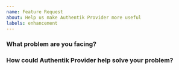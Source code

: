 ```yaml
---
name: Feature Request
about: Help us make Authentik Provider more useful
labels: enhancement
---
```

<!--
Thank you for helping to improve Authentik Provider!

Please be sure to search for open issues before raising a new one. We use issues
for bug reports and feature requests. Please find us at https://slack.crossplane.io
for questions, support, and discussion.
-->

### What problem are you facing?
<!--
Please tell us a little about your use case - it's okay if it's hypothetical!
Leading with this context helps frame the feature request so we can ensure we
implement it sensibly.
--->

### How could Authentik Provider help solve your problem?
<!--
Let us know how you think Authentik Provider could help with your use case.
-->

